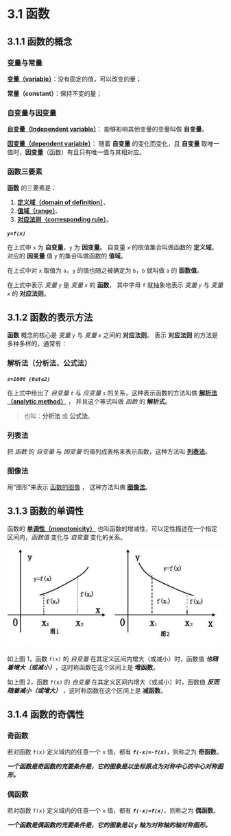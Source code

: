 # 3.1 函数

## 3.1.1 函数的概念

### 变量与常量

[**变量（variable）**](https://baike.baidu.com/item/%E5%8F%98%E9%87%8F/5271)：没有固定的值，可以改变的量；

**常量（constant）**：保持不变的量；

### 自变量与因变量

[**自变量（Independent variable）**](https://baike.baidu.com/item/%E8%87%AA%E5%8F%98%E9%87%8F)：
能够影响其他变量的变量叫做 **自变量**。

[**因变量（dependent variable）**](https://baike.baidu.com/item/%E5%9B%A0%E5%8F%98%E9%87%8F/5872908)：
随着 **自变量** 的变化而变化，且 **自变量** 取唯一值时，**因变量**（函数）有且只有唯一值与其相对应。

### 函数三要素

[**函数**](https://baike.baidu.com/item/%E5%87%BD%E6%95%B0/301912) 的三要素是：

1. [**定义域（domain of definition）**](https://baike.baidu.com/item/%E5%AE%9A%E4%B9%89%E5%9F%9F/7879679)、
2. [**值域（range）**](https://baike.baidu.com/item/%E5%80%BC%E5%9F%9F/9707225)、
3. [**对应法则（corresponding rule）**](https://baike.baidu.com/item/%E5%AF%B9%E5%BA%94%E6%B3%95%E5%88%99/6450621)。

***`y=f(x)`***

在上式中 `x` 为 **自变量**，`y` 为 **因变量**。
自变量 `x` 的取值集合叫做函数的 **定义域**， 对应的 **因变量** 值 `y` 的集合叫做函数的 **值域**。

在上式中对 `x` 取值为 `a`，`y` 的值也随之被确定为 `b`，`b` 就叫做 `a` 的 **函数值**。

在上式中表示 *变量 `y`* 是 *变量 `x`* 的 **函数**，
其中字母 `f` 就抽象地表示 *变量 `y`* 与 *变量 `x`* 的 **对应法则**。

## 3.1.2 函数的表示方法

**函数** 概念的核心是 *变量 `y`* 与 *变量 `x`* 之间的 **对应法则**。
表示 **对应法则** 的方法是多种多样的，通常有：

### 解析法（分析法、公式法）

***`s=100t (0≤t≤2)`***

在上式中给出了 *自变量 `t`* 与 *应变量 `s`* 的关系，这种表示函数的方法叫做 [**解析法（analytic method）**](https://baike.baidu.com/item/%E8%A7%A3%E6%9E%90%E6%B3%95/650935) ，
并且这个等式叫做 *函数* 的 **解析式**。

> 也叫：**分析法** 或 **公式法**。

### 列表法

把 *函数* 的 *自变量* 与 *因变量* 的值列成表格来表示函数，这种方法叫
[**列表法**](https://baike.baidu.com/item/%E5%88%97%E8%A1%A8%E6%B3%95/12666394)。

### 图像法

用“图形”来表示 [函数的图像](https://baike.baidu.com/item/%E5%87%BD%E6%95%B0%E5%9B%BE%E5%83%8F/514135) ，
这种方法叫做 [**图像法**](https://baike.baidu.com/item/%E5%9B%BE%E8%B1%A1%E6%B3%95/3911543)。

## 3.1.3 函数的单调性

函数的 [**单调性（monotonicity）**](https://baike.baidu.com/item/%E5%8D%95%E8%B0%83%E6%80%A7/6194133)
也叫函数的增减性，可以定性描述在一个指定区间内，*函数值* 变化与 *自变量* 变化的关系。

![](./img/增函数与减函数.jpg)

如上图 1，函数 `f(x)` 的 *自变量* 在其定义区间内增大（或减小）时，函数值 ***也随着增大（或减小）***，这时称函数在这个区间上是 **增函数**。

如上图 2，函数 `f(x)` 的 *自变量* 在其定义区间内增大（或减小）时，函数值 ***反而随着减小（或增大）*** ，这时称函数在这个区间上是 **减函数**。

## 3.1.4 函数的奇偶性

### 奇函数

若对函数 `f(x)` 定义域内的任意一个 `x` 值，都有 ***`f(-x)=-f(x)`***，则称之为 **奇函数**。

***一个函数是奇函数的充要条件是，它的图象是以坐标原点为对称中心的中心对称图形。***

### 偶函数

若对函数 `f(x)` 定义域内的任意一个 `x` 值，都有 ***`f(-x)=f(x)`***，则称之为 **偶函数**。

***一个函数是偶函数的充要条件是，它的图象是以 `y` 轴为对称轴的轴对称图形。***
